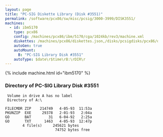```yaml
---
layout: page
title: "PC-SIG Diskette Library (Disk #3551)"
permalink: /software/pcx86/sw/misc/pcsig/3000-3999/DISK3551/
machines:
  - id: ibm5170
    type: pcx86
    config: /machines/pcx86/ibm/5170/cga/1024kb/rev3/machine.xml
    diskettes: /machines/pcx86/diskettes.json,/disks/pcsigdisks/pcx86/diskettes.json
    autoGen: true
    autoMount:
      B: "PC-SIG Library Disk #3551"
    autoType: $date\r$time\rB:\rDIR\r
---
```


{% include machine.html id="ibm5170" %}

### Directory of PC-SIG Library Disk #3551

     Volume in drive A has no label
     Directory of A:\

    FILECMDR ZIP    214749   4-05-93  11:53a
    PKUNZIP  EXE     29378   2-01-93   2:04a
    GO       BAT        31   6-04-92   2:25a
    GO       TXT      1463   4-05-93  12:47p
            4 file(s)     245621 bytes
                           74752 bytes free
